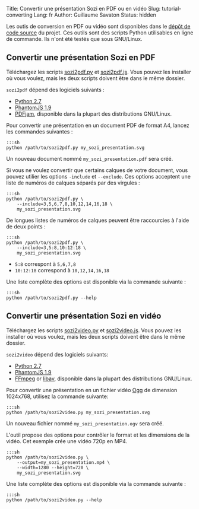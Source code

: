 Title: Convertir une présentation Sozi en PDF ou en vidéo
Slug: tutorial-converting
Lang: fr
Author: Guillaume Savaton
Status: hidden

Les outis de conversion en PDF ou vidéo sont disponibles dans le
[dépôt de code source](https://github.com/senshu/Sozi/tree/dev/tools)
du projet.
Ces outils sont des scripts Python utilisables en ligne de commande.
Ils n'ont été testés que sous GNU/Linux.

Convertir une présentation Sozi en PDF
--------------------------------------

Téléchargez les scripts
[sozi2pdf.py](https://github.com/senshu/Sozi/raw/dev/tools/sozi2pdf/sozi2pdf.py)
et [sozi2pdf.js](https://github.com/senshu/Sozi/raw/dev/tools/sozi2pdf/sozi2pdf.js).
Vous pouvez les installer où vous voulez, mais les deux scripts doivent être dans le même dossier.

`sozi2pdf` dépend des logiciels suivants :

* [Python 2.7](http://python.org/download/)
* [PhantomJS 1.9](http://phantomjs.org/)
* [PDFjam](http://www2.warwick.ac.uk/fac/sci/statistics/staff/academic-research/firth/software/pdfjam), disponible dans la plupart des distributions GNU/Linux.

Pour convertir une présentation en un document PDF de format A4, lancez les commandes suivantes :

    :::sh
    python /path/to/sozi2pdf.py my_sozi_presentation.svg

Un nouveau document nommé `my_sozi_presentation.pdf` sera créé.

Si vous ne voulez convertir que certains calques de votre document, vous pouvez utilier les options `-include` et `--exclude`.
Ces options acceptent une liste de numéros de calques séparés par des virgules :

    :::sh
    python /path/to/sozi2pdf.py \
        --include=3,5,6,7,8,10,12,14,16,18 \
        my_sozi_presentation.svg

De longues listes de numéros de calques peuvent être raccourcies à l'aide de deux points :

    :::sh
    python /path/to/sozi2pdf.py \
        --include=3,5:8,10:12:18 \
        my_sozi_presentation.svg

* `5:8` correspont à `5,6,7,8`
* `10:12:18` correspond à `10,12,14,16,18`

Une liste complète des options est disponible via la commande suivante :

    :::sh
    python /path/to/sozi2pdf.py --help

Convertir une présentation Sozi en vidéo
----------------------------------------

Téléchargez les scripts
[sozi2video.py](https://github.com/senshu/Sozi/raw/dev/tools/sozi2video/sozi2video.py)
et [sozi2video.js](https://github.com/senshu/Sozi/raw/dev/tools/sozi2video/sozi2video.js).
Vous pouvez les installer où vous voulez, mais les deux scripts doivent être dans le même dossier.

`sozi2video` dépend des logiciels suivants:

* [Python 2.7](http://python.org/download/)
* [PhantomJS 1.9](http://phantomjs.org/)
* [FFmpeg](http://ffmpeg.org/) or [libav](https://libav.org/), disponible dans la plupart des distributions GNU/Linux.

Pour convertir une présentation en un fichier vidéo [Ogg](https://en.wikipedia.org/wiki/Ogg) de dimension 1024x768,
utilisez la commande suivante:

    :::sh
    python /path/to/sozi2video.py my_sozi_presentation.svg

Un nouveau fichier nommé `my_sozi_presentation.ogv` sera créé.

L'outil propose des options pour contrôler le format et les dimensions de la vidéo.
Cet exemple crée une vidéo 720p en MP4.

    :::sh
    python /path/to/sozi2video.py \
        --output=my_sozi_presentation.mp4 \
        --width=1280 --height=720 \
        my_sozi_presentation.svg

Une liste complète des options est disponible via la commande suivante :

    :::sh
    python /path/to/sozi2video.py --help

